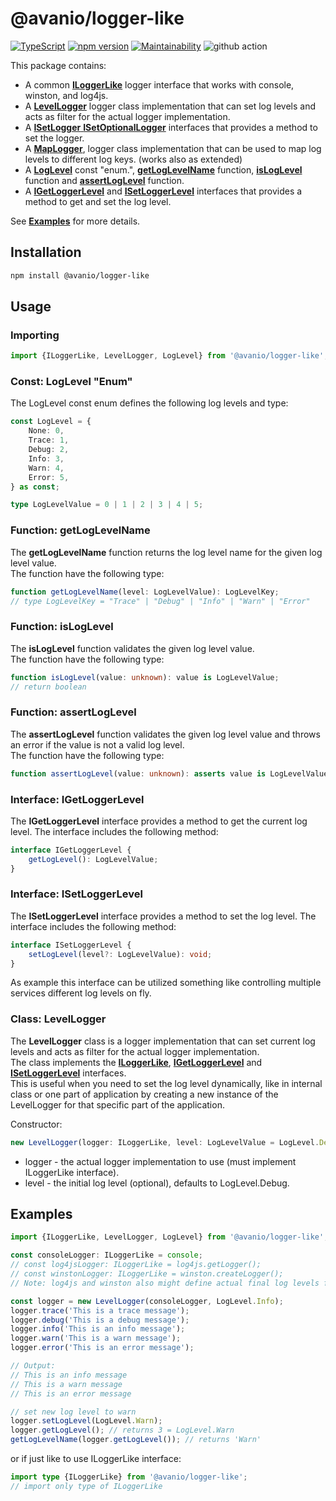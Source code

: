 # @avanio/logger-like

[![TypeScript](https://badges.frapsoft.com/typescript/code/typescript.svg?v=101)](https://github.com/ellerbrock/typescript-badges/)
[![npm version](https://badge.fury.io/js/@avanio%2Flogger-like.svg)](https://badge.fury.io/js/@avanio%2Flogger-like)
[![Maintainability](https://api.codeclimate.com/v1/badges/879b79714b63f852a07d/maintainability)](https://codeclimate.com/github/mharj/logger-like/maintainability)
![github action](https://github.com/mharj/logger-like/actions/workflows/main.yml/badge.svg?branch=main)

This package contains:

- A common [**ILoggerLike**](./src/ILoggerLike.ts) logger interface that works with console, winston, and log4js.
- A [**LevelLogger**](#class-levellogger) logger class implementation that can set log levels and acts as filter for the actual logger implementation.
- A [**ISetLogger** **ISetOptionalLogger**](./src/ISetLogger.ts) interfaces that provides a method to set the logger.
- A [**MapLogger**](./src/MapLogger.ts), logger class implementation that can be used to map log levels to different log keys. (works also as extended)
- A [**LogLevel**](#const-loglevel-enum) const "enum.", [**getLogLevelName**](#function-getloglevelname) function, [**isLogLevel**](#function-isloglevel) function and [**assertLogLevel**](#function-assertloglevel) function.
- A [**IGetLoggerLevel**](#interface-igetloggerlevel) and [**ISetLoggerLevel**](#interface-isetloggerlevel) interfaces that provides a method to get and set the log level.

See [**Examples**](#examples) for more details.

## Installation

```bash
npm install @avanio/logger-like
```

## Usage

### Importing

```typescript
import {ILoggerLike, LevelLogger, LogLevel} from '@avanio/logger-like';
```

### Const: **LogLevel** "Enum"

The LogLevel const enum defines the following log levels and type:

```typescript
const LogLevel = {
	None: 0,
	Trace: 1,
	Debug: 2,
	Info: 3,
	Warn: 4,
	Error: 5,
} as const;

type LogLevelValue = 0 | 1 | 2 | 3 | 4 | 5;
```

### Function: **getLogLevelName**

The **getLogLevelName** function returns the log level name for the given log level value.<br/>
The function have the following type:

```typescript
function getLogLevelName(level: LogLevelValue): LogLevelKey;
// type LogLevelKey = "Trace" | "Debug" | "Info" | "Warn" | "Error"
```

### Function: **isLogLevel**

The **isLogLevel** function validates the given log level value.<br/>
The function have the following type:

```typescript
function isLogLevel(value: unknown): value is LogLevelValue;
// return boolean
```

### Function: **assertLogLevel**

The **assertLogLevel** function validates the given log level value and throws an error if the value is not a valid log level.<br/>
The function have the following type:

```typescript
function assertLogLevel(value: unknown): asserts value is LogLevelValue;
```

### Interface: **IGetLoggerLevel**

The **IGetLoggerLevel** interface provides a method to get the current log level. The interface includes the following method:

```typescript
interface IGetLoggerLevel {
	getLogLevel(): LogLevelValue;
}
```

### Interface: **ISetLoggerLevel**

The **ISetLoggerLevel** interface provides a method to set the log level. The interface includes the following method:

```typescript
interface ISetLoggerLevel {
	setLogLevel(level?: LogLevelValue): void;
}
```

As example this interface can be utilized something like controlling multiple services different log levels on fly.

### Class: **LevelLogger**

The **LevelLogger** class is a logger implementation that can set current log levels and acts as filter for the actual logger implementation.<br/>
The class implements the [**ILoggerLike**](#interface-iloggerlike), [**IGetLoggerLevel**](#interface-igetloggerlevel) and [**ISetLoggerLevel**](#interface-isetloggerlevel) interfaces.<br/>
This is useful when you need to set the log level dynamically, like in internal class or one part of application by creating a new instance of the LevelLogger for that specific part of the application.

Constructor:

```typescript
new LevelLogger(logger: ILoggerLike, level: LogLevelValue = LogLevel.Debug);
```

- logger - the actual logger implementation to use (must implement ILoggerLike interface).
- level - the initial log level (optional), defaults to LogLevel.Debug.

## Examples

```typescript
import {ILoggerLike, LevelLogger, LogLevel} from '@avanio/logger-like';

const consoleLogger: ILoggerLike = console;
// const log4jsLogger: ILoggerLike = log4js.getLogger();
// const winstonLogger: ILoggerLike = winston.createLogger();
// Note: log4js and winston also might define actual final log levels for output.

const logger = new LevelLogger(consoleLogger, LogLevel.Info);
logger.trace('This is a trace message');
logger.debug('This is a debug message');
logger.info('This is an info message');
logger.warn('This is a warn message');
logger.error('This is an error message');

// Output:
// This is an info message
// This is a warn message
// This is an error message

// set new log level to warn
logger.setLogLevel(LogLevel.Warn);
logger.getLogLevel(); // returns 3 = LogLevel.Warn
getLogLevelName(logger.getLogLevel()); // returns 'Warn'
```

or if just like to use ILoggerLike interface:

```typescript
import type {ILoggerLike} from '@avanio/logger-like';
// import only type of ILoggerLike
```
